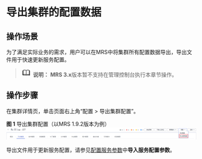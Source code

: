 # 导出集群的配置数据<a name="mrs_01_0216"></a>

## 操作场景<a name="section5722711895543"></a>

为了满足实际业务的需求，用户可以在MRS中将集群所有配置数据导出，导出文件用于快速更新服务配置。

>![](public_sys-resources/icon-note.gif) **说明：** 
>**MRS 3.x**版本暂不支持在管理控制台执行本章节操作。

## 操作步骤<a name="section4048522795632"></a>

在集群详情页，单击页面右上角“配置 \> 导出集群配置”。

**图 1**  导出集群配置（以MRS 1.9.2版本为例）<a name="fig169471365526"></a>  
![](figures/导出集群配置（以MRS-1-9-2版本为例）.png "导出集群配置（以MRS-1-9-2版本为例）")

导出文件用于更新服务配置，请参见[配置服务参数](配置服务参数.md)中**导入服务配置参数**。

